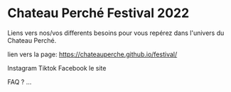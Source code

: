 # Chateau Perché Festival 2022 

Liens vers nos/vos differents besoins pour vous repérez dans l'univers du Chateau Perché. 

lien vers la page: https://chateauperche.github.io/festival/ 

Instagram
Tiktok 
Facebook 
le site 

FAQ ? 
...
